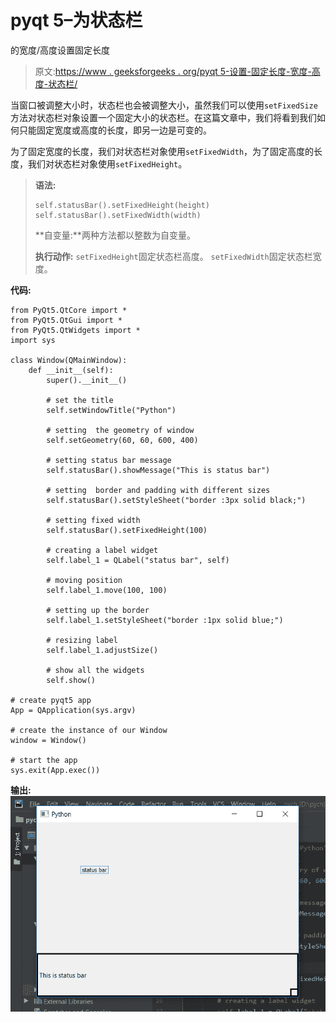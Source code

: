 # pyqt 5–为状态栏

的宽度/高度设置固定长度

> 原文:[https://www . geeksforgeeks . org/pyqt 5-设置-固定长度-宽度-高度-状态栏/](https://www.geeksforgeeks.org/pyqt5-set-fixed-length-for-width-height-of-status-bar/)

当窗口被调整大小时，状态栏也会被调整大小，虽然我们可以使用`setFixedSize`方法对状态栏对象设置一个固定大小的状态栏。在这篇文章中，我们将看到我们如何只能固定宽度或高度的长度，即另一边是可变的。

为了固定宽度的长度，我们对状态栏对象使用`setFixedWidth`，为了固定高度的长度，我们对状态栏对象使用`setFixedHeight`。

> **语法:**
> 
> ```
> self.statusBar().setFixedHeight(height)
> self.statusBar().setFixedWidth(width)
> 
> ```
> 
> **自变量:**两种方法都以整数为自变量。
> 
> **执行动作:**
> `setFixedHeight`固定状态栏高度。
> `setFixedWidth`固定状态栏宽度。

**代码:**

```
from PyQt5.QtCore import * 
from PyQt5.QtGui import * 
from PyQt5.QtWidgets import * 
import sys

class Window(QMainWindow):
    def __init__(self):
        super().__init__()

        # set the title
        self.setWindowTitle("Python")

        # setting  the geometry of window
        self.setGeometry(60, 60, 600, 400)

        # setting status bar message
        self.statusBar().showMessage("This is status bar")

        # setting  border and padding with different sizes
        self.statusBar().setStyleSheet("border :3px solid black;")

        # setting fixed width
        self.statusBar().setFixedHeight(100)

        # creating a label widget
        self.label_1 = QLabel("status bar", self)

        # moving position
        self.label_1.move(100, 100)

        # setting up the border
        self.label_1.setStyleSheet("border :1px solid blue;")

        # resizing label
        self.label_1.adjustSize()

        # show all the widgets
        self.show()

# create pyqt5 app
App = QApplication(sys.argv)

# create the instance of our Window
window = Window()

# start the app
sys.exit(App.exec())
```

**输出:**
![](img/fabd4d377f5e7a8aa0235e62f52c18e5.png)